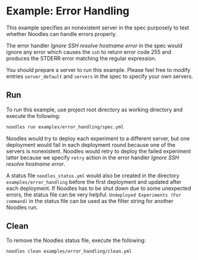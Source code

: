 # Example: Error Handling

This example specifies an nonexistent server in the spec purposely to test whether Noodles can handle errors properly.

The error handler *Ignore SSH resolve hostname error* in the spec would ignore any error which causes the `ssh` to return error code 255 and produces the STDERR error matching the regular expression.

You should prepare a server to run this example. Please feel free to modify entries `server_default` and `servers` in the spec to specify your own servers.

## Run

To run this example, use project root directory as working directory and execute the following:

```bash
noodles run examples/error_handling/spec.yml
```

Noodles would try to deploy each experiment to a different server, but one deployment would fail in each deployment round because one of the servers is nonexistent. Noodles would retry to deploy the failed experiment latter because we specify `retry` action in the error handler *Ignore SSH resolve hostname error*.

A status file `noodles_status.yml` would also be created in the directory `examples/error_handling` before the first deployment and updated after each deployment. If Noodles has to be shut down due to some unexpected errors, the status file can be very helpful. `Undeployed Experiments (For command)` in the status file can be used as the filter string for another Noodles run.

## Clean

To remove the Noodles status file, execute the following:

```bash
noodles clean examples/error_handling/clean.yml
```

